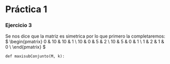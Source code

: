 # Práctica 1

### Ejercicio 3
Se nos dice que la matriz es simetrica por lo que primero la completaremos:
$
\begin{pmatrix}
 0 & 10 & 10 & 1 \\
 10 & 0 & 5 & 2 \\
 10 & 5 & 0 & 1 \\
 1 & 2 & 1 & 0 \\
\end{pmatrix}
$

    def maxisubConjunto(M, k):
        

